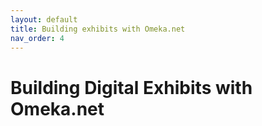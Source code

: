 ```yaml
---
layout: default
title: Building exhibits with Omeka.net
nav_order: 4
---
```

# Building Digital Exhibits with Omeka.net
